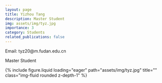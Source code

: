 ```yaml
---
layout: page
title: Yizhou Tang
description: Master Student
img: assets/img/tyz.jpg
importance: 3
category: Students
related_publications: false
---
```




<div class="row">
    <div class="col-sm-8 mt-3 mt-md-0">
        <p>Email: tyz20@m.fudan.edu.cn</p>
        <p>Master Student</p>
    </div>
    <div class="col-sm-4 mt-3 mt-md-0">
        {% include figure.liquid loading="eager" path="assets/img/tyz.jpg" title="" class="img-fluid rounded z-depth-1" %}
    </div>
</div>
